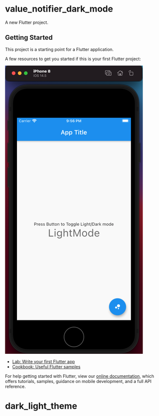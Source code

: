 # value_notifier_dark_mode

A new Flutter project.

## Getting Started

This project is a starting point for a Flutter application.

A few resources to get you started if this is your first Flutter project:


![](assets/light.png)

- [Lab: Write your first Flutter app](https://flutter.dev/docs/get-started/codelab)
- [Cookbook: Useful Flutter samples](https://flutter.dev/docs/cookbook)

For help getting started with Flutter, view our
[online documentation](https://flutter.dev/docs), which offers tutorials,
samples, guidance on mobile development, and a full API reference.
# dark_light_theme
